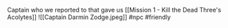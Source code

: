 Captain who we reported to that gave us [[Mission 1 - Kill the Dead Three's Acolytes]]
![[Captain Darmin Zodge.jpeg]]
#npc #friendly